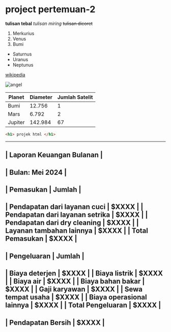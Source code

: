 # project pertemuan-2

**tulisan tebal**
*tulisan miring*
~~tulisan dicoret~~

1. Merkurius
2. Venus
3. Bumi

- Saturnus
- Uranus
- Neptunus

[wikipedia](https://id.wikipedia.org/wiki/Inside_Out_2)

![angel](https://www.itb.ac.id/files/dokumentasi/1709884585-Macaca-fascicularis_.jpg)

| Planet | Diameter | Jumlah Satelit |
| ------- | -------- | -------------- |
| Bumi | 12.756 | 1 |
| Mars | 6.792 | 2 |
| Jupiter | 142.984 | 67 |

```html
<h1> projek html </h1>
```

------------------------------------------------------------
|                          Laporan Keuangan Bulanan       |
------------------------------------------------------------
|                         Bulan: Mei 2024                 |
------------------------------------------------------------
|                           Pemasukan      |    Jumlah     |
------------------------------------------------------------
| Pendapatan dari layanan cuci             |   $XXXX       |
| Pendapatan dari layanan setrika          |   $XXXX       |
| Pendapatan dari dry cleaning             |   $XXXX       |
| Layanan tambahan lainnya                 |   $XXXX       |
| Total Pemasukan                          |   $XXXX       |
------------------------------------------------------------
|                          Pengeluaran      |    Jumlah     |
------------------------------------------------------------
| Biaya deterjen                           |   $XXXX       |
| Biaya listrik                            |   $XXXX       |
| Biaya air                                |   $XXXX       |
| Biaya bahan bakar                        |   $XXXX       |
| Gaji karyawan                            |   $XXXX       |
| Sewa tempat usaha                        |   $XXXX       |
| Biaya operasional lainnya                |   $XXXX       |
| Total Pengeluaran                        |   $XXXX       |
------------------------------------------------------------
|                         Pendapatan Bersih  |   $XXXX       |
------------------------------------------------------------
